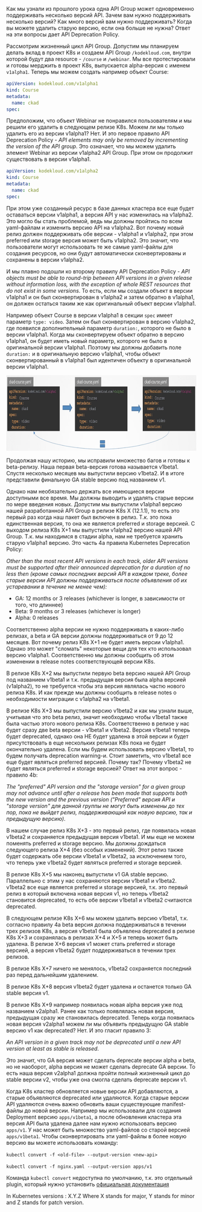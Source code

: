 Как мы узнали из прошлого урока одна API Group может одновременно поддерживать несколько версий API. Зачем вам нужно поддерживать несколько версий? Как много версий вам нужно поддерживать? Когда вы можете удалить старую версию, если она больше не нужна? Ответ на эти вопросы дает API Deprecation Policy.

Рассмотрим жизненный цикл API Group. Допустим мы планируем делать вклад в проект K8s и создаем API Group `/kodekloud.com`, внутри которой будут два resource - `/course` и `/webinar`. Мы все протестировали и готовы мерджить в проект K8s, выпускается alpha-версия с именем `v1alpha1`. Теперь мы можем создать например объект Course:

```yaml
apiVersion: kodekloud.com/v1alpha1
kind: Course
metadata:
  name: ckad
spec:
```
Предположим, что объект Webinar не понравился пользователям и мы решили его удалить в следующем релизе K8s. Можем ли мы только удалить его из версии v1alpha1? Нет. И это первое правило API Deprecation Policy - *API elements may only be removed by incrementing the version of the API group*. Это означает, что мы можем удалить элемент Webinar из версии v1alpha2 API Group. При этом он продолжит существовать в версии v1alpha1.

```yaml
apiVersion: kodekloud.com/v1alpha2
kind: Course
metadata:
  name: ckad
spec:
```
При этом уже созданный ресурс в базе данных кластера все еще будет оставаться версии v1alpha1, а версия API у нас изменилась на v1alpha2. Это могло бы стать проблемой, ведь мы должны пройтись по всем yaml-файлам и изменить версию API на v1alpha2. Вот почему новый релиз должен поддерживать обе версии - v1alpha1 и v1alpha2, при этом preferred или storage версия может быть v1alpha2. Это значит, что пользователи могут использовать те же самые yaml-файлы для создания ресурсов, но они будут автоматически сконвертированы и сохранены в версии v1alpha2.

И мы плавно подошли ко второму правилу API Deprecation Policy - *API objects must be able to round-trip between API versions in a given release without information loss, with the exception of whole REST resources that do not exist in some versions*. То есть, если мы создали объект в версии v1alpha1 и он был сконвертирован в v1alpha2 и затем обратно в v1alpha1, он должен остаться таким же как оригинальный объект версии v1alpha1.

Например объект Course в версии v1alpha1 в секции `spec` имеет параметр `type: video`. Затем он был сконвертирован в версию v1alpha2, где появился дополнительный параметр `duration:`, которого не было в версии v1alpha1. Когда мы сконвертируем объект обратно в версию v1alpha1, он будет иметь новый параметр, которого не было в оригинальной версии v1alpha1. Поэтому мы должны добавить поле `duration:` и в оригинальную версию v1alpha1, чтобы объект сконвертированный в v1alpha1 был идентичен объекту в оригинальной версии v1alpha1.

<img src="rule2.png" width="1000" height="200"><br>

Продолжая нашу историю, мы исправили множество багов и готовы к beta-релизу. Наша первая beta-версия готова называется v1beta1. Спустя несколько месяцев мы выпустили версию v1beta2. И в итоге представили финальную GA stable версию под названием v1.

Однако нам необязательно держать все имеющиеся версии доступными все время. Мы должны выводить и удалять старые версии по мере введения новых. Допустим мы выпустили v1alpha1 версию нашей разработанной API Group в релизе K8s X (12.1.1), то есть это первый раз когда наш пакет был включен в релиз. Т.к. это пока единственная версия, то она же является preferred и storage версией. С выходом релиза K8s X+1 мы выпустили v1alpha2 версию нашей API Group. Т.к. мы находимся в стадии alpha, нам не требуется хранить старую v1alpha1 версию. Это часть 4a правила Kubernetes Deprecation Policy:

*Other than the most recent API versions in each track, older API versions must be supported after their announced deprecation for a duration of no less then (кроме самых последних версий API в каждом треке, более старые версии API должны поддерживаться после объявления об их устаревании в течение не менее чем):*
- GA: 12 months or 3 releases (whichever is longer, в зависимости от того, что длиннее)
- Beta: 9 months or 3 releases (whichever is longer)
- Alpha: 0 releases

Соответственно alpha версии не нужно поддерживать в каких-либо релизах, а beta и GA версии должны поддерживаться от 9 до 12 месяцев. Вот почему релиз K8s X+1 не будет иметь версии v1alpha1. Однако это может "сломать" некоторые вещи для тех кто использовал версию v1alpha1. Соответственно мы должны сообщить об этом изменении в release notes соответствующей версии K8s.

В релизе K8s X+2 мы выпустили первую beta версию нашей API Group под названием v1beta1 и т.к. предыдущая версия была alpha версией (v1alpha2), то не требуется чтобы эта версия являлась частю нового релиза K8s. И как прежде мы должны сообщить в release notes о необходимости миграции с v1alpha2 на v1beta1.

В релизе K8s X+3 мы выпустили версию v1beta2 и как мы узнали выше, учитывая что это beta релиз, значит необходимо чтобы v1beta1 также была частью этого нового релиза K8s. Соответственно в релизе у нас будет сразу две beta версии - v1beta1 и v1beta2. Версия v1beta1 теперь будет deprecated, однако она НЕ будет удалена в этой версии и будет присутствовать в еще нескольких релизах K8s пока не будет окончательно удалена. Если мы будем использовать версию v1beta1, то будем получать deprecation warning-и. Стоит заметить, что v1beta1 все еще будет являться preferred версией. Почему так? Почему v1beta2 не будет являться preferred и storage версией? Ответ на этот вопрос - правило 4b:

*The "preferred" API version and the "storage version" for a given group may not advance until after a release has been made that supports both the new version and the previous version ("Preferred" версия API и "storage version" для данной группы не могут быть изменены до тех пор, пока не выйдет релиз, поддерживающий как новую версию, так и предыдущую версию)*.

В нашем случае релиз K8s X+3 - это первый релиз, где появилась новая v1beta2 и сохраняется предыдущая версия v1beta1. И мы еще не можем поменять preferred и storage версию. Мы должны дождаться следующего релиза X+4 (без особых изменений). Этот релиз также будет содержать обе версии v1beta1 и v1beta2, за исключением того, что теперь уже v1beta2 будет являться preferred и storage версией.

В релизе K8s X+5 мы наконец выпустили v1 GA stable версию. Параллельно с этим у нас сохраняются версии v1beta1 и v1beta2. v1beta2 все еще является preferred и storage версией, т.к. это первый релиз в который включена новая версия v1, но теперь v1beta2 становится deprecated, то есть обе версии v1beta1 и v1beta2 считаются deprecated.

В следующем релизе K8s X+6 мы можем удалить версию v1beta1, т.к. согласно правилу 4a beta версия должна поддерживаться в течении трех релизов K8s, а версия v1beta1 была объявлена deprecated в релизе K8s X+3 и сохранялась в релизах X+4 и X+5 и теперь может быть удалена. В релизе X+6 версия v1 может стать preferred и storage версией, а версия v1beta2 будет поддерживаться в течении трех релизов.

В релизе K8s X+7 ничего не менялось, v1beta2 сохраняется последний раз перед дальнейшим удалением.

В релизе K8s X+8 версия v1beta2 будет удалена и останется только GA stable версия v1.

В релизе K8s X+9 например появилась новая alpha версия уже под названием v2alpha1. Ранее как только появлялась новая версия, предыдущая сразу же становилась deprecated. Теперь когда появилась новая версия v2alpha1 можем ли мы объявить предыдущую GA stable версию v1 как deprecated? Нет. И это гласит правило 3:

*An API version in a given track may not be deprecated until a new API version at least as stable is released*.

Это значит, что GA версия может сделать deprecate версии alpha и beta, но не наоборот, alpha версия не может сделать deprecate GA версии. То есть наша версия v2alpha1 должна пройти полный жизненный цикл до stable версии v2, чтобы уже она смогла сделать deprecate версии v1.

Когда K8s кластер обновляется новые версии API добавляются, а старые объявляются deprecated или удаляются. Когда старые версии API удаляются очень важно обновить ваши существующие manifest-файлы до новой версии. Например мы использовали для создания Deployment версию `apps/v1beta1`, а после обновления кластера эта версия API была удалена далее нам нужно использовать версию `apps/v1`. У нас может быть множество yaml-файлов со старой версией `apps/v1beta1`. Чтобы сконвертировать эти yaml-файлы в более новую версию вы можете использовать команду:

`kubectl convert -f <old-file> --output-version <new-api>`

`kubectl convert -f nginx.yaml --output-version apps/v1`

Команда `kubectl convert` недоступна по умолчанию, т.к. это отдельный plugin, который нужно установить [официальная документация](https://kubernetes.io/docs/tasks/tools/install-kubectl-macos/)

In Kubernetes versions : X.Y.Z
Where X stands for major, Y stands for minor and Z stands for patch version.